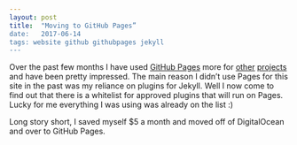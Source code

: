 ```yaml
---
layout: post
title:  "Moving to GitHub Pages”
date:   2017-06-14
tags: website github githubpages jekyll
---
```

Over the past few months I have used [GitHub Pages](http://pages.github.com) more for [other](http://dollarsandsenseofwestworld.com) [projects](http://cloudgatesutdios.com) and have been pretty impressed. The main reason I didn’t use Pages for this site in the past was my reliance on plugins for Jekyll. Well I now come to find out that there is a whitelist for approved plugins that will run on Pages. Lucky for me everything I was using was already on the list :)

Long story short, I saved myself $5 a month and moved off of DigitalOcean and over to GitHub Pages.
